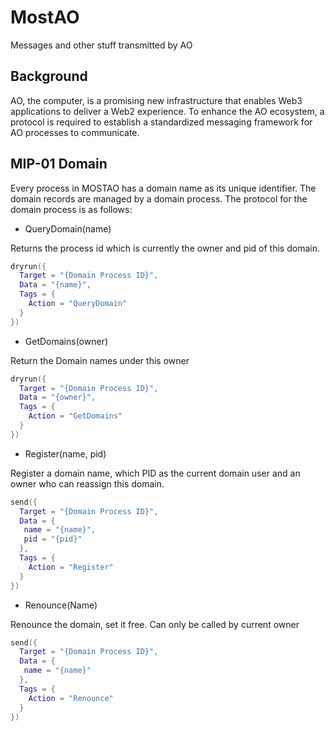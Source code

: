 # MostAO

Messages and other stuff transmitted by AO

## Background

AO, the computer, is a promising new infrastructure that enables Web3 applications to deliver a Web2 experience. To enhance the AO ecosystem, a protocol is required to establish a standardized messaging framework for AO processes to communicate.

## MIP-01 Domain

Every process in MOSTAO has a domain name as its unique identifier. The domain records are managed by a domain process. The protocol for the domain process is as follows:

- QueryDomain(name)

Returns the process id which is currently the owner and pid of this domain.

```lua
dryrun({
  Target = "{Domain Process ID}",
  Data = "{name}",
  Tags = {
    Action = "QueryDomain"
  }
})
```

- GetDomains(owner)

Return the Domain names under this owner

```lua
dryrun({
  Target = "{Domain Process ID}",
  Data = "{owner}",
  Tags = {
    Action = "GetDomains"
  }
})
```

- Register(name, pid)

Register a domain name, which PID as the current domain user and an owner who can reassign this domain.

```lua
send({
  Target = "{Domain Process ID}",
  Data = {
   name = "{name}",
   pid = "{pid}"
  },
  Tags = {
    Action = "Register"
  }
})
```

- Renounce(Name)

Renounce the domain, set it free. Can only be called by current owner

```lua
send({
  Target = "{Domain Process ID}",
  Data = {
   name = "{name}"
  },
  Tags = {
    Action = "Renounce"
  }
})
```
